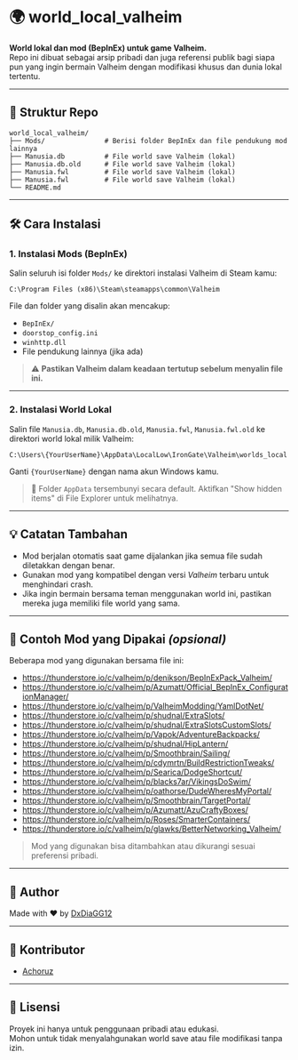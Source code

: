 
# 🌍 world_local_valheim

**World lokal dan mod (BepInEx) untuk game Valheim.**  
Repo ini dibuat sebagai arsip pribadi dan juga referensi publik bagi siapa pun yang ingin bermain Valheim dengan modifikasi khusus dan dunia lokal tertentu.

---

## 📁 Struktur Repo

```
world_local_valheim/
├── Mods/               # Berisi folder BepInEx dan file pendukung mod lainnya
├── Manusia.db          # File world save Valheim (lokal)
├── Manusia.db.old      # File world save Valheim (lokal)
├── Manusia.fwl         # File world save Valheim (lokal)
├── Manusia.fwl         # File world save Valheim (lokal)
└── README.md
```

---

## 🛠️ Cara Instalasi

### 1. Instalasi Mods (BepInEx)

Salin seluruh isi folder `Mods/` ke direktori instalasi Valheim di Steam kamu:

```
C:\Program Files (x86)\Steam\steamapps\common\Valheim
```

File dan folder yang disalin akan mencakup:
- `BepInEx/`
- `doorstop_config.ini`
- `winhttp.dll`
- File pendukung lainnya (jika ada)

> ⚠️ **Pastikan Valheim dalam keadaan tertutup sebelum menyalin file ini.**

---

### 2. Instalasi World Lokal

Salin file `Manusia.db`, `Manusia.db.old`, `Manusia.fwl`, `Manusia.fwl.old` ke direktori world lokal milik Valheim:

```
C:\Users\{YourUserName}\AppData\LocalLow\IronGate\Valheim\worlds_local
```

Ganti `{YourUserName}` dengan nama akun Windows kamu.  
> 📌 Folder `AppData` tersembunyi secara default. Aktifkan "Show hidden items" di File Explorer untuk melihatnya.

---

## 💡 Catatan Tambahan

- Mod berjalan otomatis saat game dijalankan jika semua file sudah diletakkan dengan benar.
- Gunakan mod yang kompatibel dengan versi *Valheim* terbaru untuk menghindari crash.
- Jika ingin bermain bersama teman menggunakan world ini, pastikan mereka juga memiliki file world yang sama.

---

## 🔧 Contoh Mod yang Dipakai *(opsional)*

Beberapa mod yang digunakan bersama file ini:

- https://thunderstore.io/c/valheim/p/denikson/BepInExPack_Valheim/
- https://thunderstore.io/c/valheim/p/Azumatt/Official_BepInEx_ConfigurationManager/
- https://thunderstore.io/c/valheim/p/ValheimModding/YamlDotNet/
- https://thunderstore.io/c/valheim/p/shudnal/ExtraSlots/
- https://thunderstore.io/c/valheim/p/shudnal/ExtraSlotsCustomSlots/
- https://thunderstore.io/c/valheim/p/Vapok/AdventureBackpacks/
- https://thunderstore.io/c/valheim/p/shudnal/HipLantern/
- https://thunderstore.io/c/valheim/p/Smoothbrain/Sailing/
- https://thunderstore.io/c/valheim/p/cdymrtn/BuildRestrictionTweaks/
- https://thunderstore.io/c/valheim/p/Searica/DodgeShortcut/
- https://thunderstore.io/c/valheim/p/blacks7ar/VikingsDoSwim/
- https://thunderstore.io/c/valheim/p/oathorse/DudeWheresMyPortal/
- https://thunderstore.io/c/valheim/p/Smoothbrain/TargetPortal/
- https://thunderstore.io/c/valheim/p/Azumatt/AzuCraftyBoxes/
- https://thunderstore.io/c/valheim/p/Roses/SmarterContainers/
- https://thunderstore.io/c/valheim/p/glawks/BetterNetworking_Valheim/

> Mod yang digunakan bisa ditambahkan atau dikurangi sesuai preferensi pribadi.

---

## 👤 Author

Made with ♥ by [DxDiaGG12](https://github.com/DxDiaGG12)

---

## 🤝 Kontributor

- [Achoruz](https://github.com/Achoruz)

---

## 📜 Lisensi

Proyek ini hanya untuk penggunaan pribadi atau edukasi.  
Mohon untuk tidak menyalahgunakan world save atau file modifikasi tanpa izin.
